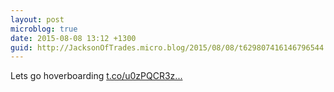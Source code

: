 ```yaml
---
layout: post
microblog: true
date: 2015-08-08 13:12 +1300
guid: http://JacksonOfTrades.micro.blog/2015/08/08/t629807416146796544.html
---
```

Lets go hoverboarding [t.co/u0zPQCR3z...](http://t.co/u0zPQCR3zk)

